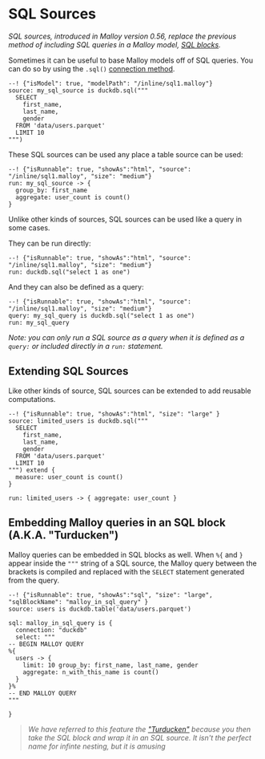 # SQL Sources

_SQL sources, introduced in Malloy version 0.56, replace the previous method of including SQL queries in a Malloy model, [SQL blocks](./sql_blocks.md)._

Sometimes it can be useful to base Malloy models off of SQL queries. You can do so by using the `.sql()` [connection method](./connections.md#connection-methods).

```malloy
--! {"isModel": true, "modelPath": "/inline/sql1.malloy"}
source: my_sql_source is duckdb.sql("""
  SELECT
    first_name,
    last_name,
    gender
  FROM 'data/users.parquet'
  LIMIT 10
""")
```

These SQL sources can be used any place a table source can be used:

```malloy
--! {"isRunnable": true, "showAs":"html", "source": "/inline/sql1.malloy", "size": "medium"}
run: my_sql_source -> { 
  group_by: first_name 
  aggregate: user_count is count()
}
```

Unlike other kinds of sources, SQL sources can be used like a query in some cases.

They can be run directly:

```malloy
--! {"isRunnable": true, "showAs":"html", "source": "/inline/sql1.malloy", "size": "medium"}
run: duckdb.sql("select 1 as one")
```

And they can also be defined as a query:

```malloy
--! {"isRunnable": true, "showAs":"html", "source": "/inline/sql1.malloy", "size": "medium"}
query: my_sql_query is duckdb.sql("select 1 as one")
run: my_sql_query
```

_Note: you can only run a SQL source as a query when it is defined as a `query:` or included directly in a `run:` statement._

## Extending SQL Sources

Like other kinds of source, SQL sources can be extended to add reusable computations.

```malloy
--! {"isRunnable": true, "showAs":"html", "size": "large" }
source: limited_users is duckdb.sql("""
  SELECT
    first_name,
    last_name,
    gender
  FROM 'data/users.parquet'
  LIMIT 10
""") extend {
  measure: user_count is count()
}

run: limited_users -> { aggregate: user_count }
```

## Embedding Malloy queries in an SQL block (A.K.A. "Turducken")

Malloy queries can be embedded in SQL blocks as well. When `%{` and `}` appear inside the `"""` string of a SQL source, the Malloy query between the brackets is compiled and replaced with the <code>SELECT</code> statement generated from the query.

```malloy
--! {"isRunnable": true, "showAs":"sql", "size": "large", "sqlBlockName": "malloy_in_sql_query" }
source: users is duckdb.table('data/users.parquet')

sql: malloy_in_sql_query is {
  connection: "duckdb"
  select: """
-- BEGIN MALLOY QUERY
%{
  users -> {
    limit: 10 group_by: first_name, last_name, gender
    aggregate: n_with_this_name is count()
  }
}%
-- END MALLOY QUERY
"""

}
```

> _We have referred to this feature the ["Turducken"](https://en.wikipedia.org/wiki/Turducken) because you then take the SQL block and wrap it in an SQL source. It isn't the perfect name for infinte nesting, but it is amusing_
